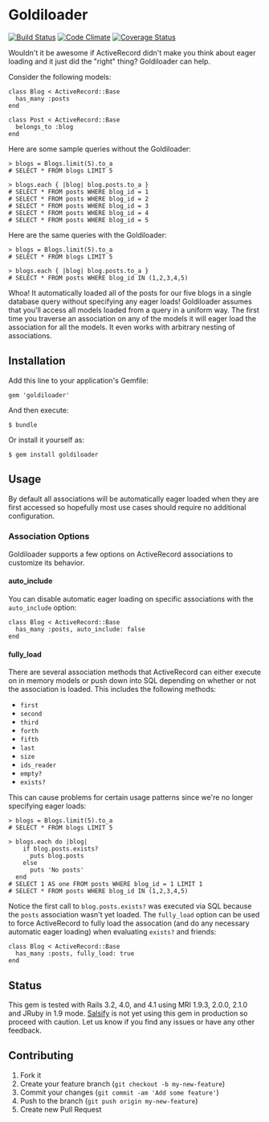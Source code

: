 # Goldiloader

[![Build Status](https://secure.travis-ci.org/salsify/goldiloader.png?branch=master)][travis]
[![Code Climate](https://codeclimate.com/github/salsify/goldiloader.png)][codeclimate]
[![Coverage Status](https://coveralls.io/repos/salsify/goldiloader/badge.png)][coveralls]

[travis]: http://travis-ci.org/salsify/goldiloader
[codeclimate]: https://codeclimate.com/github/salsify/goldiloader
[coveralls]: https://coveralls.io/r/salsify/goldiloader

Wouldn't it be awesome if ActiveRecord didn't make you think about eager loading and it just did the "right" thing? Goldiloader can help.

Consider the following models:

```
class Blog < ActiveRecord::Base
  has_many :posts
end

class Post < ActiveRecord::Base
  belongs_to :blog
end
```

Here are some sample queries without the Goldiloader:

```
> blogs = Blogs.limit(5).to_a
# SELECT * FROM blogs LIMIT 5

> blogs.each { |blog| blog.posts.to_a }
# SELECT * FROM posts WHERE blog_id = 1
# SELECT * FROM posts WHERE blog_id = 2
# SELECT * FROM posts WHERE blog_id = 3
# SELECT * FROM posts WHERE blog_id = 4
# SELECT * FROM posts WHERE blog_id = 5
```

Here are the same queries with the Goldiloader:

```
> blogs = Blogs.limit(5).to_a
# SELECT * FROM blogs LIMIT 5

> blogs.each { |blog| blog.posts.to_a }
# SELECT * FROM posts WHERE blog_id IN (1,2,3,4,5)
```

Whoa! It automatically loaded all of the posts for our five blogs in a single database query without specifying any eager loads! Goldiloader assumes that you'll access all models loaded from a query in a uniform way. The first time you traverse an association on any of the models it will eager load the association for all the models. It even works with arbitrary nesting of associations.

## Installation

Add this line to your application's Gemfile:

    gem 'goldiloader'

And then execute:

    $ bundle

Or install it yourself as:

    $ gem install goldiloader

## Usage

By default all associations will be automatically eager loaded when they are first accessed so hopefully most use cases should require no additional configuration. 

### Association Options

Goldiloader supports a few options on ActiveRecord associations to customize its behavior.

#### auto_include

You can disable automatic eager loading on specific associations with the `auto_include` option:

```
class Blog < ActiveRecord::Base
  has_many :posts, auto_include: false
end
```

#### fully_load

There are several association methods that ActiveRecord can either execute on in memory models or push down into SQL depending on whether or not the association is loaded. This includes the following methods:

* `first`
* `second`
* `third`
* `forth`
* `fifth`
* `last`
* `size`
* `ids_reader`
* `empty?`
* `exists?`

This can cause problems for certain usage patterns since we're no longer specifying eager loads:

```
> blogs = Blogs.limit(5).to_a
# SELECT * FROM blogs LIMIT 5

> blogs.each do |blog| 
    if blog.posts.exists? 
      puts blog.posts
    else
      puts 'No posts'
  end
# SELECT 1 AS one FROM posts WHERE blog_id = 1 LIMIT 1
# SELECT * FROM posts WHERE blog_id IN (1,2,3,4,5)
```

Notice the first call to `blog.posts.exists?` was executed via SQL because the `posts` association wasn't yet loaded. The `fully_load` option can be used to force ActiveRecord to fully load the assocation (and do any necessary automatic eager loading) when evaluating `exists?` and friends:

```
class Blog < ActiveRecord::Base
  has_many :posts, fully_load: true
end
```

## Status

This gem is tested with Rails 3.2, 4.0, and 4.1 using MRI 1.9.3, 2.0.0, 2.1.0 and JRuby in 1.9 mode. [Salsify](http://salsify.com) is not yet using this gem in production so proceed with caution. Let us know if you find any issues or have any other feedback. 

## Contributing

1. Fork it
2. Create your feature branch (`git checkout -b my-new-feature`)
3. Commit your changes (`git commit -am 'Add some feature'`)
4. Push to the branch (`git push origin my-new-feature`)
5. Create new Pull Request
